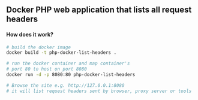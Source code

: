 ## Docker PHP web application that lists all request headers


#### How does it work?

```bash
# build the docker image
docker build -t php-docker-list-headers .

# run the docker container and map container's
# port 80 to host on port 8080
docker run -d -p 8080:80 php-docker-list-headers

# Browse the site e.g. http://127.0.0.1:8080 
# it will list request headers sent by browser, proxy server or tools
```
